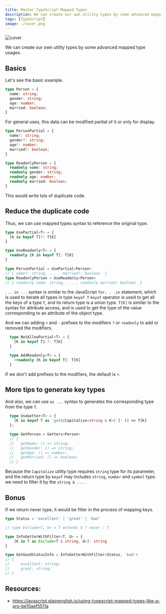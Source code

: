 ```yaml
---
title: Master TypeScript Mapped Types
description: We can create our own utility types by some advanced mapped type usages.
tags: [TypeScript]
image: ./cover.png
---
```


![cover](./cover.png)

We can create our own utility types by some advanced mapped type usages.

## Basics

Let's see the basic example.

```typescript
type Person = {
  name: string;
  gender: string;
  age: number;
  married: boolean;
}
```

<!--truncate-->

For general uses, this data can be modified partial of it or only for display.

```typescript
type PersonPartial = {
  name?: string;
  gender?: string;
  age?: number;
  married?: boolean;
}

type ReadonlyPerson = {
  readonly name: string;
  readonly gender: string;
  readonly age: number;
  readonly married: boolean;
}
```

This would write lots of duplicate code.

## Reduce the duplicate code

Thus, we can use mapped types syntax to reference the original type.

```typescript
type UsePartial<T> = {
  [K in keyof T]?: T[K]
}

type UseReadonly<T> = {
  readonly [K in keyof T]: T[K]
}

type PersonPartial = UsePartial<Person>
// { name?: string, ... , married?: boolean  }
type ReadonlyPerson = UseReadonly<Person>
// { readonly name: string, ... , readonly married: boolean  }
```

`... in ...` syntax is similar to the JavaScript `for. . .in` statement, which is used to iterate all types in type `keyof T`
`keyof` operator is used to get all the keys of a type `T`, and its return type is a union type.
`T[K]` is similar to the syntax for attribute access, and is used to get the type of the value corresponding to an attribute of the object type.


And we can adding `+` and `-` prefixes to the modifiers `?` or `readonly` to add or removed the modifiers.

```typescript
  type NotAllowPartial<T> = {
    [K in keyof T]-?: T[K]
  }

  type AddReadonly<T> = {
    +readonly [K in keyof T]: T[K]
  }
```

If we don't add prefixes to the modifiers, the default is `+`.

## More tips to generate key types

And also, we can use `as ...` syntax to generates the corresponding type from the type `T`.

```typescript
  type UseGetter<T> = {
    [K in keyof T as `get${Capitalize<string & K>}`]: () => T[K]
  };

  type GetPerson = Getters<Person>
  // {
  //   getName: () => string;
  //   getGender: () => string;
  //   getAge: () => number;
  //   getMarried: () => boolean;
  // }
```

Because the `Capitalize` utility type requires `string` type for its parameter, and the return type by `keyof` may includes `string`, `number` and `symbol` type. we need to filter it by the `string & ...` .

## Bonus

If we return never type, it would be filter in the process of mapping keys.

```typescript
type Status = 'excellent' | 'great' | 'bad'

// type Exclude<T, U> = T extends U ? never : T

type InfoGetterWithFilter<T, U> = {
    [K in T as Exclude<T & string, U>]: string
}

type GetGoodStatusInfo = InfoGetterWithFilter<Status, 'bad'>
// {
//     excellent: string;
//     great: string;
// }
```


## Resources:

- https://javascript.plainenglish.io/using-typescript-mapped-types-like-a-pro-be10aef5511a